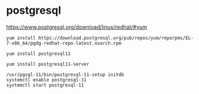 # postgresql

<https://www.postgresql.org/download/linux/redhat/#yum>

```shell
yum install https://download.postgresql.org/pub/repos/yum/reporpms/EL-7-x86_64/pgdg-redhat-repo-latest.noarch.rpm

yum install postgresql11

yum install postgresql11-server
```

```shell
/usr/pgsql-11/bin/postgresql-11-setup initdb
systemctl enable postgresql-11
systemctl start postgresql-11
```
